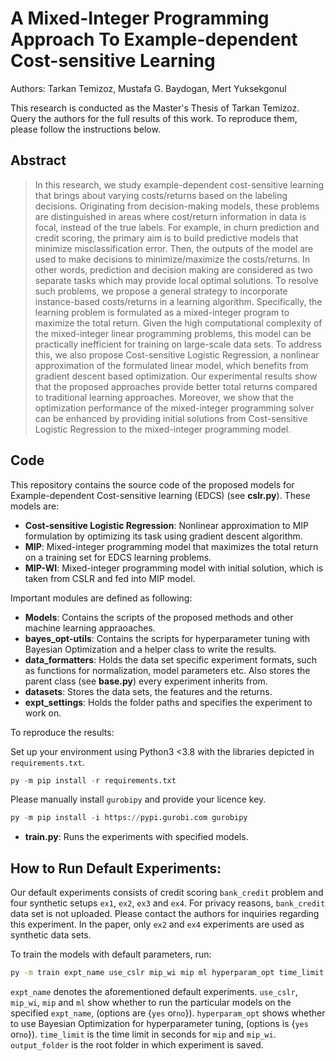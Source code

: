 # A Mixed-Integer Programming Approach To Example-dependent Cost-sensitive Learning

Authors: Tarkan Temizoz, Mustafa G. Baydogan, Mert Yuksekgonul

This research is conducted as the Master's Thesis of Tarkan Temizoz.
Query the authors for the full results of this work. To reproduce them, please follow the instructions below.

## Abstract

> In this research, we study example-dependent cost-sensitive learning that brings about varying costs/returns based on the labeling decisions. Originating from decision-making models, these problems are distinguished in areas where cost/return information in data is focal, instead of the true labels. For example, in churn prediction and credit scoring, the primary aim is to build predictive models that minimize misclassification error. Then, the outputs of the model are used to make decisions to minimize/maximize the costs/returns. In other words, prediction and decision making are considered as two separate tasks which may provide local optimal solutions. To resolve such problems, we propose a general strategy to incorporate instance-based costs/returns in a learning algorithm. Specifically, the learning problem is formulated as a mixed-integer program to maximize the total return. Given the high computational complexity of the mixed-integer linear programming problems, this model can be practically inefficient for training on large-scale data sets. To address this, we also propose Cost-sensitive Logistic Regression, a nonlinear approximation of the formulated linear model, which benefits from gradient descent based optimization. Our experimental results show that the proposed approaches provide better total returns compared to traditional learning approaches. Moreover, we show that the optimization performance of the mixed-integer programming solver can be enhanced by providing initial solutions from Cost-sensitive Logistic Regression to the mixed-integer programming model.

## Code
This repository contains the source code of the proposed models for Example-dependent Cost-sensitive learning (EDCS) (see **cslr.py**). These models are: 

* **Cost-sensitive Logistic Regression**: Nonlinear approximation to MIP formulation by optimizing its task using gradient descent algorithm.
* **MIP**: Mixed-integer programming model that maximizes the total return on a training set for EDCS learning problems.
* **MIP-WI**: Mixed-integer programming model with initial solution, which is taken from CSLR and fed into MIP model.

Important modules are defined as following:

* **Models**: Contains the scripts of the proposed methods and other machine learning appraoaches.
* **bayes\_opt-utils**: Contains the scripts for hyperparameter tuning with Bayesian Optimization and a helper class to write the results.
* **data\_formatters**: Holds the data set specific experiment formats, such as functions for normalization, model parameters etc. Also stores the parent class (see **base.py**) every experiment inherits from.
* **datasets**: Stores the data sets, the features and the returns.
* **expt\_settings**: Holds the folder paths and specifies the experiment to work on.

To reproduce the results:

Set up your environment using Python3 <3.8 with the libraries depicted in ``requirements.txt``.

```python
py -m pip install -r requirements.txt
```
Please manually install ``gurobipy`` and provide your licence key.
```python
py -m pip install -i https://pypi.gurobi.com gurobipy
```

* **train.py**: Runs the experiments with specified models.

## How to Run Default Experiments:
Our default experiments consists of credit scoring ``bank_credit`` problem and four synthetic setups ``ex1``, ``ex2``, ``ex3`` and ``ex4``.
For privacy reasons, ``bank_credit`` data set is not uploaded. Please contact the authors for inquiries regarding this experiment.
In the paper, only ``ex2`` and ``ex4`` experiments are used as synthetic data sets.

To train the models with default parameters, run:

```bash
py -m train expt_name use_cslr mip_wi mip ml hyperparam_opt time_limit output_folder 
```

``expt_name`` denotes the aforementioned default experiments.
``use_cslr``, ``mip_wi``, ``mip`` and ``ml`` show whether to run the particular models on the specified ``expt_name``, (options are {``yes`` or``no``}).
``hyperparam_opt`` shows whether to use Bayesian Optimization for hyperparameter tuning, (options is {``yes`` or``no``}).
``time_limit`` is the time limit in seconds for ``mip`` and ``mip_wi``.
``output_folder`` is the root folder in which experiment is saved. 

